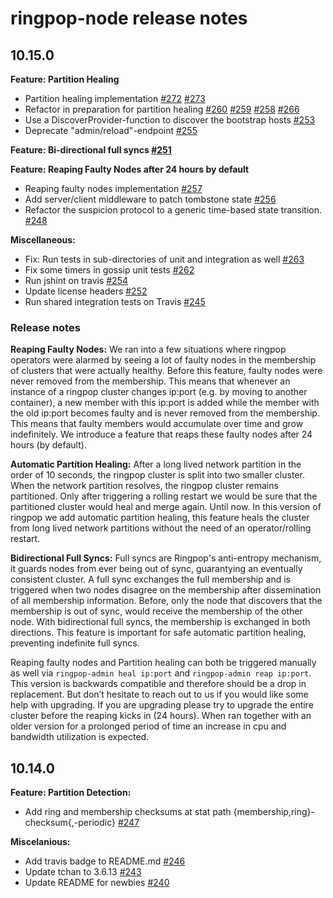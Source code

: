 ringpop-node release notes
==========================

10.15.0
-------

**Feature: Partition Healing**
* Partition healing implementation [#272](https://github.com/uber/ringpop-node/pull/272) [#273](https://github.com/uber/ringpop-node/pull/273)
* Refactor in preparation for partition healing [#260](https://github.com/uber/ringpop-node/pull/260) [#259](https://github.com/uber/ringpop-node/pull/259) [#258](https://github.com/uber/ringpop-node/pull/258) [#266](https://github.com/uber/ringpop-node/pull/266)
* Use a DiscoverProvider-function to discover the bootstrap hosts [#253](https://github.com/uber/ringpop-node/pull/253)
* Deprecate "admin/reload"-endpoint [#255](https://github.com/uber/ringpop-node/pull/255)

**Feature: Bi-directional full syncs [#251](https://github.com/uber/ringpop-node/pull/251)**

**Feature: Reaping Faulty Nodes after 24 hours by default**
* Reaping faulty nodes implementation [#257](https://github.com/uber/ringpop-node/pull/257)
* Add server/client middleware to patch tombstone state [#256](https://github.com/uber/ringpop-node/pull/256)
* Refactor the suspicion protocol to a generic time-based state transition. [#248](https://github.com/uber/ringpop-node/pull/248)


**Miscellaneous:**
* Fix: Run tests in sub-directories of unit and integration as well [#263](https://github.com/uber/ringpop-node/pull/263)
* Fix some timers in gossip unit tests [#262](https://github.com/uber/ringpop-node/pull/262)
* Run jshint on travis [#254](https://github.com/uber/ringpop-node/pull/254)
* Update license headers [#252](https://github.com/uber/ringpop-node/pull/252)
* Run shared integration tests on Travis [#245](https://github.com/uber/ringpop-node/pull/245)

### Release notes
**Reaping Faulty Nodes:**
We ran into a few situations where ringpop operators were alarmed by seeing a lot of faulty nodes in the membership of clusters that were actually healthy. Before this feature, faulty nodes were never removed from the membership. This means that whenever an instance of a ringpop cluster changes ip:port (e.g. by moving to another container), a new member with this ip:port is added while the member with the old ip:port becomes faulty and is never removed from the membership. This means that faulty members would accumulate over time and grow indefinitely. We introduce a feature that reaps these faulty nodes after 24 hours (by default).

**Automatic Partition Healing:**
After a long lived network partition in the order of 10 seconds, the ringpop cluster is split into two smaller cluster. When the network partition resolves, the ringpop cluster remains partitioned. Only after triggering a rolling restart we would be sure that the partitioned cluster would heal and merge again. Until now. In this version of ringpop we add automatic partition healing, this feature heals the cluster from long lived network partitions without the need of an operator/rolling restart.

**Bidirectional Full Syncs:**
Full syncs are Ringpop's anti-entropy mechanism, it guards nodes from ever being out of sync, guarantying an eventually consistent cluster. A full sync exchanges the full membership and is triggered when two nodes disagree on the membership after dissemination of all membership information. Before, only the node that discovers that the membership is out of sync, would receive the membership of the other node. With bidirectional full syncs, the membership is exchanged in both directions. This feature is important for safe automatic partition healing, preventing indefinite full syncs.

Reaping faulty nodes and Partition healing can both be triggered manually as well via `ringpop-admin heal ip:port` and `ringpop-admin reap ip:port`. This version is backwards compatible and therefore should be a drop in replacement. But don’t hesitate to reach out to us if you would like some help with upgrading. If you are upgrading please try to upgrade the entire cluster before the reaping kicks in (24 hours). When ran together with an older version for a prolonged period of time an increase in cpu and bandwidth utilization is expected.

10.14.0
-------

**Feature: Partition Detection:**
* Add ring and membership checksums at stat path {membership,ring}-checksum{,-periodic} [#247](https://github.com/uber/ringpop-node/pull/247)

**Miscelanious:**
* Add travis badge to README.md [#246](https://github.com/uber/ringpop-node/pull/246)
* Update tchan to 3.6.13 [#243](https://github.com/uber/ringpop-node/pull/243)
* Update README for newbies [#240](https://github.com/uber/ringpop-node/pull/240)


